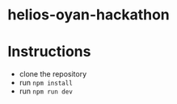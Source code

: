 # helios-oyan-hackathon

# Instructions

- clone the repository
- run `npm install`
- run `npm run dev`
